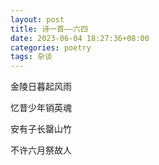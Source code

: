 ```yaml
---
layout: post
title: 诗一首——六四
date: 2023-06-04 18:27:36+08:00
categories: poetry
tags: 杂谈
---
```


金陵日暮起风雨

忆昔少年销英魂

安有子长罄山竹

不许六月祭故人
